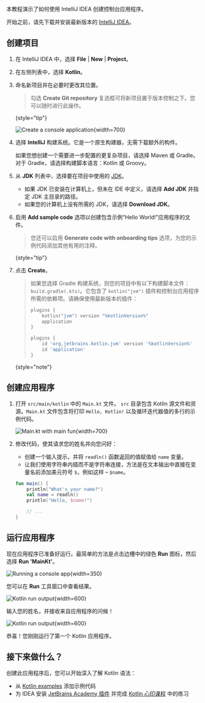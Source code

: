 [//]: # (title: Kotlin/JVM 入门)

本教程演示了如何使用 IntelliJ IDEA 创建控制台应用程序。

开始之前，请先下载并安装最新版本的 [IntelliJ IDEA](https://www.jetbrains.com/idea/download/index.html)。

## 创建项目

1.  在 IntelliJ IDEA 中，选择 **File** | **New** | **Project**。
2.  在左侧列表中，选择 **Kotlin**。
3.  命名新项目并在必要时更改其位置。

    > 勾选 **Create Git repository** 复选框可将新项目置于版本控制之下。您可以随时进行此操作。
    >
    {style="tip"}

    ![Create a console application](jvm-new-project.png){width=700}

4.  选择 **IntelliJ** 构建系统。它是一个原生构建器，无需下载额外的构件。

    如果您想创建一个需要进一步配置的更复杂项目，请选择 Maven 或 Gradle。对于 Gradle，请选择构建脚本语言：Kotlin 或 Groovy。
5.  从 **JDK** 列表中，选择要在项目中使用的 [JDK](https://www.oracle.com/java/technologies/downloads/)。
    *   如果 JDK 已安装在计算机上，但未在 IDE 中定义，请选择 **Add JDK** 并指定 JDK 主目录的路径。
    *   如果您的计算机上没有所需的 JDK，请选择 **Download JDK**。

6.  启用 **Add sample code** 选项以创建包含示例“Hello World!”应用程序的文件。

    > 您还可以启用 **Generate code with onboarding tips** 选项，为您的示例代码添加其他有用的注释。
    >
    {style="tip"}

7.  点击 **Create**。

    > 如果您选择 Gradle 构建系统，则您的项目中有以下构建脚本文件：`build.gradle(.kts)`。它包含了 `kotlin("jvm")` 插件和控制台应用程序所需的依赖项。请确保使用最新版本的插件：
    >
    > <tabs group="build-script">
    > <tab title="Kotlin" group-key="kotlin">
    >
    > ```kotlin
    > plugins {
    >     kotlin("jvm") version "%kotlinVersion%"
    >     application
    > }
    > ```
    >
    > </tab>
    > <tab title="Groovy" group-key="groovy">
    >
    > ```groovy
    > plugins {
    >     id 'org.jetbrains.kotlin.jvm' version '%kotlinVersion%'
    >     id 'application'
    > }
    > ```
    >
    > </tab>
    > </tabs>
    >
    {style="note"}

## 创建应用程序

1.  打开 `src/main/kotlin` 中的 `Main.kt` 文件。
    `src` 目录包含 Kotlin 源文件和资源。`Main.kt` 文件包含将打印 `Hello, Kotlin!` 以及循环迭代器值的多行的示例代码。

    ![Main.kt with main fun](jvm-main-kt-initial.png){width=700}

2.  修改代码，使其请求您的姓名并向您问好：

    *   创建一个输入提示，并将 `readln()` 函数返回的值赋值给 `name` 变量。
    *   让我们使用字符串内插而不是字符串连接，方法是在文本输出中直接在变量名前添加美元符号 `$`，例如这样 – `$name`。

    ```kotlin
    fun main() {
        println("What's your name?")
        val name = readln()
        println("Hello, $name!")

        // ...
    }
    ```

## 运行应用程序

现在应用程序已准备好运行。最简单的方法是点击边槽中的绿色 **Run** 图标，然后选择 **Run 'MainKt'**。

![Running a console app](jvm-run-app.png){width=350}

您可以在 **Run** 工具窗口中查看结果。

![Kotlin run output](jvm-output-1.png){width=600}

输入您的姓名，并接收来自应用程序的问候！

![Kotlin run output](jvm-output-2.png){width=600}

恭喜！您刚刚运行了第一个 Kotlin 应用程序。

## 接下来做什么？

创建此应用程序后，您可以开始深入了解 Kotlin 语法：

*   从 [Kotlin examples](https://play.kotlinlang.org/byExample/overview) 添加示例代码
*   为 IDEA 安装 [JetBrains Academy 插件](https://plugins.jetbrains.com/plugin/10081-jetbrains-academy) 并完成 [Kotlin 心印课程](https://plugins.jetbrains.com/plugin/10081-jetbrains-academy/docs/learner-start-guide.html?section=Kotlin%20Koans) 中的练习